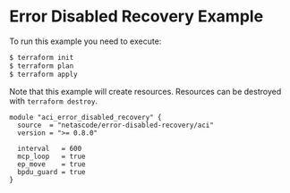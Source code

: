 <!-- BEGIN_TF_DOCS -->
# Error Disabled Recovery Example

To run this example you need to execute:

```bash
$ terraform init
$ terraform plan
$ terraform apply
```

Note that this example will create resources. Resources can be destroyed with `terraform destroy`.

```hcl
module "aci_error_disabled_recovery" {
  source  = "netascode/error-disabled-recovery/aci"
  version = ">= 0.8.0"

  interval   = 600
  mcp_loop   = true
  ep_move    = true
  bpdu_guard = true
}
```
<!-- END_TF_DOCS -->